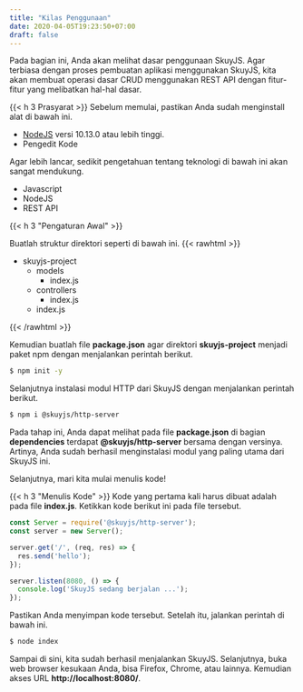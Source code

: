 ```yaml
---
title: "Kilas Penggunaan"
date: 2020-04-05T19:23:50+07:00
draft: false
---
```


Pada bagian ini, Anda akan melihat dasar penggunaan SkuyJS.
Agar terbiasa dengan proses pembuatan aplikasi menggunakan
SkuyJS, kita akan membuat operasi dasar CRUD menggunakan REST API
dengan fitur-fitur yang melibatkan hal-hal dasar.

{{< h 3 Prasyarat >}}
Sebelum memulai, pastikan Anda sudah menginstall alat di bawah ini.
* [NodeJS](https://nodejs.org) versi 10.13.0 atau lebih tinggi.
* Pengedit Kode

Agar lebih lancar, sedikit pengetahuan tentang teknologi
di bawah ini akan sangat mendukung.
* Javascript
* NodeJS
* REST API

{{< h 3 "Pengaturan Awal" >}}

Buatlah struktur direktori seperti di bawah ini.
{{< rawhtml >}}
<div class="tree">
  <ul>
    <li>
      <span><i class="fa fa-folder"></i> skuyjs-project</span>
      <ul>
        <li>
          <span>
            <i class="fa fa-folder"></i> models
          </span>
          <ul>
            <li><span><i class="devicon-javascript-plain"></i> index.js</span></li>
          </ul>
        </li>
        <li>
          <span><i class="fa fa-folder"></i> controllers</span>
          <ul>
            <li><span><i class="devicon-javascript-plain"></i> index.js</span></li>
          </ul>
        </li>
        <li>
          <span><i class="devicon-javascript-plain"></i> index.js</span>
        </li>
      </ul>
    </li>
  </ul>
</div>
{{< /rawhtml >}}

Kemudian buatlah file **package.json** agar direktori **skuyjs-project** menjadi
paket npm dengan menjalankan perintah berikut.
```bash
$ npm init -y
```

Selanjutnya instalasi modul HTTP dari SkuyJS dengan menjalankan perintah berikut.
```bash
$ npm i @skuyjs/http-server
```

Pada tahap ini, Anda dapat melihat pada file **package.json** di
bagian **dependencies** terdapat **@skuyjs/http-server** bersama
dengan versinya. Artinya, Anda sudah berhasil menginstalasi modul
yang paling utama dari SkuyJS ini.

Selanjutnya, mari kita mulai menulis kode!

{{< h 3 "Menulis Kode" >}}
Kode yang pertama kali harus dibuat adalah pada file **index.js**. Ketikkan kode
berikut ini pada file tersebut.

```javascript
const Server = require('@skuyjs/http-server');
const server = new Server();

server.get('/', (req, res) => {
  res.send('hello');
});

server.listen(8080, () => {
  console.log('SkuyJS sedang berjalan ...');
});
```

Pastikan Anda menyimpan kode tersebut. Setelah itu, jalankan perintah di bawah ini.
```bash
$ node index
```

Sampai di sini, kita sudah berhasil menjalankan SkuyJS. Selanjutnya, buka web
browser kesukaan Anda, bisa Firefox, Chrome, atau lainnya. Kemudian akses URL
**http://localhost:8080/**.
